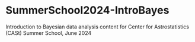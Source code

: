 # SummerSchool2024-IntroBayes
Introduction to Bayesian data analysis content for Center for Astrostatistics (CASt) Summer School, June 2024
